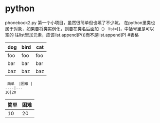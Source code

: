 # python
phonebook2.py
  第一个小项目，虽然很简单但也填了不少坑。
  在python里类也属于对象，如果要将类实例化，则要在类名后面加（）
  list=[]，中括号里是可以空的
  往list里加元素，应该list.append(P())而不是list.append(P)
#表格

dog | bird | cat
----|------|----
foo | foo  | foo
bar | bar  | bar
baz | baz  | baz

```
 简单  |困难 | 
----|---
10|20
```
 简单  |困难 | 
----|---
10|20

